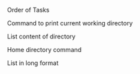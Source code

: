 Order of Tasks

Command to print current working directory

List content of directory

Home directory command

List in long format
